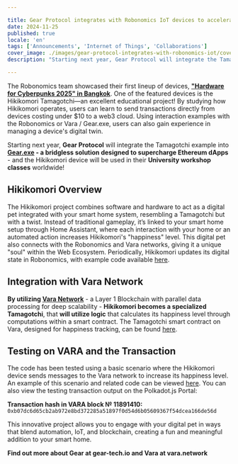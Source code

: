 ```yaml
---

title: Gear Protocol integrates with Robonomics IoT devices to accelerate usage and education of Blockchain technology
date: 2024-11-25
published: true
locale: 'en'
tags: ['Announcements', 'Internet of Things', 'Collaborations']
cover_image: ./images/gear-protocol-integrates-with-robonomics-iot/cover.webp
description: "Starting next year, Gear Protocol will integrate the Tamagotchi example into Gear.exe - a bridgless solution designed to supercharge Ethereum dApps -  and the Hikikomori device will be used in their University workshop classes worldwide!"

---
```


The Robonomics team showcased their first lineup of devices, **["Hardware for Cyberpunks 2025" in Bangkok](https://x.com/AIRA_Robonomics/status/1856724439439913110)**. One of the featured devices is the Hikikomori Tamagotchi—an excellent educational project! By studying how Hikikomori operates, users can learn to send transactions directly from devices costing under $10 to a web3 cloud. Using interaction examples with the Robonomics or Vara / Gear.exe, users can also gain experience in managing a device's digital twin.

Starting next year, **Gear Protocol** will integrate the Tamagotchi example into **[Gear.exe](https://gear-tech.io/gear-exe) - a bridgless solution designed to supercharge Ethereum dApps** -  and the Hikikomori device will be used in their **University workshop classes** worldwide!

## Hikikomori Overview

The Hikikomori project combines software and hardware to act as a digital pet integrated with your smart home system, resembling a Tamagotchi but with a twist. Instead of traditional gameplay, it’s linked to your smart home setup through Home Assistant, where each interaction with your home or an automated action increases Hikikomori's "happiness" level. This digital pet also connects with the Robonomics and Vara networks, giving it a unique "soul" within the Web Ecosystem. Periodically, Hikikomori updates its digital state in Robonomics, with example code available [here](https://github.com/airalab/hikikomori-tamagotchi/tree/only-robonomics/main).

## Integration with Vara Network

**By utilizing [Vara Network](https://vara.network)** - a Layer 1 Blockchain with parallel data processing for deep scalability - **Hikikomori becomes a specialized Tamagotchi**, that **will utilize logic** that calculates its happiness level through computations within a smart contract. The Tamagotchi smart contract on Vara, designed for happiness tracking, can be found [here](https://idea.gear-tech.io/programs/0x8e5f2de1fea16db5a65d4e64bca1f8a709585853749b3572ff15487db2146771?node=wss%3A%2F%2Ftestnet.vara.network).

## Testing on VARA and the Transaction

The code has been tested using a basic scenario where the Hikikomori device sends messages to the Vara network to increase its happiness level. An example of this scenario and related code can be viewed [here](https://github.com/airalab/hikikomori-tamagotchi/tree/main/main). You can also view the testing transaction output on the Polkadot.js Portal: 

**Transaction hash in VARA block № 11891410:**
`0xb07dc6d65cb2ab972e8bd372285a51897f0d54d6b05609367f54dcea166de56d`

This innovative project allows you to engage with your digital pet in ways that blend automation, IoT, and blockchain, creating a fun and meaningful addition to your smart home.

**Find out more about Gear at gear-tech.io and Vara at vara.network**